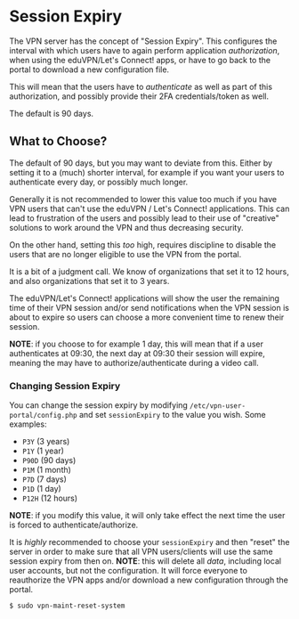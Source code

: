 # Session Expiry

The VPN server has the concept of "Session Expiry". This configures the 
interval with which users have to again perform application _authorization_, 
when using the eduVPN/Let's Connect! apps, or have to go back to the portal to
download a new configuration file.

This will mean that the users have to _authenticate_ as well as part of this 
authorization, and possibly provide their 2FA credentials/token as well.

The default is 90 days.

## What to Choose?

The default of 90 days, but you may want to deviate from this. Either by 
setting it to a (much) shorter interval, for example if you want your users to
authenticate every day, or possibly much longer.

Generally it is not recommended to lower this value too much if you have VPN 
users that can't use the eduVPN / Let's Connect! applications. This can lead 
to frustration of the users and possibly lead to their use of "creative" 
solutions to work around the VPN and thus decreasing security. 

On the other hand, setting this _too_ high, requires discipline to disable the
users that are no longer eligible to use the VPN from the portal.

It is a bit of a judgment call. We know of organizations that set it to 12 
hours, and also organizations that set it to 3 years.

The eduVPN/Let's Connect! applications will show the user the remaining time
of their VPN session and/or send notifications when the VPN session is about
to expire so users can choose a more convenient time to renew their session.
 
**NOTE**: if you choose to for example 1 day, this will mean that if a user
authenticates at 09:30, the next day at 09:30 their session will expire, 
meaning the may have to authorize/authenticate during a video call.

### Changing Session Expiry

You can change the session expiry by modifying 
`/etc/vpn-user-portal/config.php` and set `sessionExpiry` to the value you 
wish. Some examples:

- `P3Y` (3 years)
- `P1Y` (1 year)
- `P90D` (90 days)
- `P1M` (1 month)
- `P7D` (7 days)
- `P1D` (1 day)
- `P12H` (12 hours)

**NOTE**: if you modify this value, it will only take effect the next time the 
user is forced to authenticate/authorize.

It is *highly* recommended to choose your `sessionExpiry` and then "reset" the
server in order to make sure that all VPN users/clients will use the same 
session expiry from then on. **NOTE**: this will delete all _data_, including
local user accounts, but not the configuration. It will force everyone to 
reauthorize the VPN apps and/or download a new configuration through the 
portal.

```bash
$ sudo vpn-maint-reset-system
```
